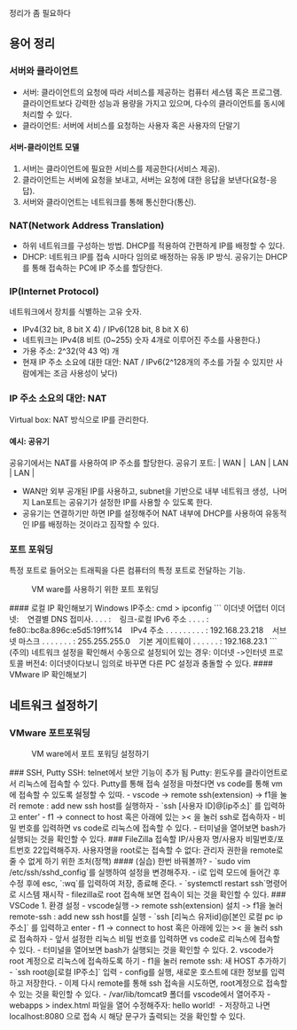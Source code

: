 정리가 좀 필요하다
## 용어 정리
### 서버와 클라이언트
- 서버: 클라이언트의 요청에 따라 서비스를 제공하는 컴퓨터 세스템 혹은 프로그램. 클라이언트보다 강력한 성능과 용량을 가지고 있으며, 다수의 클라이언트를 동시에 처리할 수 있다.
- 클라이언트: 서버에 서비스를 요청하는 사용자 혹은 사용자의 단말기
#### 서버-클라이언트 모델
1. 서버는 클라이언트에 필요한 서비스를 제공한다(서비스 제공).
2. 클라이언트는 서버에 요청을 보내고, 서버는 요청에 대한 응답을 보낸다(요청-응답).
3. 서버와 클라이언트는 네트워크를 통해 통신한다(통신).
### NAT(Network Address Translation)
- 하위 네트워크를 구성하는 방법. DHCP를 적용하여 간편하게 IP를 배정할 수 있다.
- DHCP: 네트워크 IP를 접속 시마다 임의로 배정하는 유동 IP 방식. 공유기는 DHCP를 통해 접속하는 PC에 IP 주소를 할당한다.
### IP(Internet Protocol)
네트워크에서 장치를 식별하는 고유 숫자.
- IPv4(32 bit, 8 bit X 4) / IPv6(128 bit, 8 bit X 6)
- 네트워크는 IPv4(8 비트 (0~255) 숫자 4개로 이루어진 주소를 사용한다.) 
- 가용 주소: 2^32(약 43 억) 개
- 현재 IP 주소 소요에 대한 대안: NAT / IPv6(2^128개의 주소를 가질 수 있지만 사람에게는 조금 사용성이 낮다)
### IP 주소 소요의 대안: NAT
Virtual box: NAT 방식으로 IP를 관리한다.
#### 예시: 공유기
공유기에서는 NAT를 사용하여 IP 주소를 할당한다.
공유기 포트: | WAN |  LAN | LAN | LAN |
- WAN만 외부 공개된 IP를 사용하고, subnet을 기반으로 내부 네트워크 생성,  나머지 Lan포트는 공유기가 설정한 IP를 사용할 수 있도록 한다.
- 공유기는 연결하기만 하면 IP를 설정해주어 NAT 내부에 DHCP를 사용하여 유동적인 IP를 배정하는 것이라고 짐작할 수 있다.
### 포트 포워딩
특정 포트로 들어오는 트래픽을 다른 컴퓨터의 특정 포트로 전달하는 기능.
<figure style="width: 85%" class="align-center">
  <img src="https://onedrive.live.com/embed?resid=C4F97B3B64AE3E7A%217064&authkey=%21AKDQ38_sq7aTSrA&width=1280&height=468" alt="">
  <figcaption>VM ware를 사용하기 위한 포트 포워딩</figcaption>
</figure>
#### 로컬 IP 확인해보기
Windows IP주소: cmd > ipconfig
```
이더넷 어댑터 이더넷:
   연결별 DNS 접미사. . . . :
   링크-로컬 IPv6 주소 . . . . : fe80::bc8a:896c:e5d5:19ff%14
   IPv4 주소 . . . . . . . . . : 192.168.23.218
   서브넷 마스크 . . . . . . . : 255.255.255.0
   기본 게이트웨이 . . . . . . : 192.168.23.1
```
(주의) 네트워크 설정을 확인해서 수동으로 설정되어 있는 경우: 이더넷 ->인터넷 프로토콜 버전4: 이더넷이다보니 임의로 바꾸면 다른 PC 설정과 충돌할 수 있다.
#### VMware IP 확인해보기

## 네트워크 설정하기
### VMware 포트포워딩
<figure style="width: 85%" class="align-center">
  <img src="https://onedrive.live.com/embed?resid=C4F97B3B64AE3E7A%217065&authkey=%21AIPBqzRoBgGhmqA&width=831&height=553" alt="">
  <figcaption>VM ware에서 포트 포워딩 설정하기</figcaption>
</figure>
### SSH, Putty
SSH: telnet에서 보안 기능이 추가 됨
Putty: 윈도우를 클라이언트로서 리눅스에 접속할 수 있다. Putty를 통해 접속 설정을 마쳤다면 vs code를 통해 vm에 접속할 수 있도록 설정할 수 있따.
- vscode -> remote ssh(extension) -> f1을 눌러 remote : add new ssh host를 실행하자
- `ssh [사용자 ID]@[ip주소]` 를 입력하고 enter’
- f1 -> connect to host 혹은 아래에 있는 >< 을 눌러 ssh로 접속하자
- 비밀 번호를 입력하면 vs code로 리눅스에 접속할 수 있다.
- 터미널을 열어보면 bash가 실행되는 것을 확인할 수 있다.
### FileZilla
접속할 IP/사용자 명/사용자 비밀번호/포트번호 22입력해주자.
사용자명을 root로는 접속할 수 없다: 관리자 권한을 remote로 줄 수 없게 하기 위한 조처(정책)
#### (실습) 한번 바꿔볼까?
- `sudo vim /etc/ssh/sshd_config`를 실행하여 설정을 변경해주자.
- i로 입력 모드에 들어간 후 수정 후에 esc, `:wq`를 입력하여 저장, 종료해 준다.
- `systemctl restart ssh`명령어로 시스템 재시작
- filezilla로 root 접속해 보면 접속이 되는 것을 확인할 수 있다.
### VSCode
1. 환경 설정
	- vscode실행 -> remote ssh(extension) 설치 -> f1을 눌러 remote-ssh : add new ssh host를 실행
	- `ssh [리눅스 유저id]@[본인 로컬 pc ip주소]` 를 입력하고 enter
	- f1 -> connect to host 혹은 아래에 있는 >< 을 눌러 ssh로 접속하자
	- 앞서 설정한 리눅스 비밀 번호를 입력하면 vs code로 리눅스에 접속할 수 있다.
	- 터미널을 열어보면 bash가 실행되는 것을 확인할 수 있다.
2. vscode가 root 계정으로 리눅스에 접속하도록 하기
	- f1을 눌러 remote ssh: 새 HOST 추가하기
	- `ssh root@[로컬 IP주소]` 입력
	- config를 실행, 새로운 호스트에 대한 정보를 입력하고 저장한다.
	- 이제 다시 remote를 통해 ssh 접속을 시도하면, root계정으로 접속할 수 있는 것을 확인할 수 있다.
	- /var/lib/tomcat9 폴더를 vscode에서 열어주자
	- webapps > index.html 파일을 열어 수정해주자: hello world! 
	- 저장하고 나면 localhost:8080 으로 접속 시 해당 문구가 출력되는 것을 확인할 수 있다.